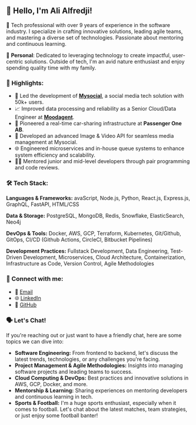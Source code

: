 <h2>👋 Hello, I'm Ali Alfredji!</h2>
<p>🔧 Tech professional with over 9 years of experience in the software industry. I specialize in crafting innovative solutions, leading agile teams, and mastering a diverse set of technologies. Passionate about mentoring and continuous learning.</p>
<p>🌱 <strong>Personal</strong>: Dedicated to leveraging technology to create impactful, user-centric solutions. Outside of tech, I'm an avid nature enthusiast and enjoy spending quality time with my family.</p>
<h3>🌟 Highlights:</h3>
<ul>
    <li>🚀 Led the development of <strong><a href="https://mysocial.io">Mysocial</a></strong>, a social media tech solution with 50k+ users.</li>
    <li>📈 Improved data processing and reliability as a Senior Cloud/Data Engineer at <strong><a href="https://moodagent.com">Moodagent</a></strong>.</li>
    <li>🚗 Pioneered a real-time car-sharing infrastructure at <strong>Passenger One AB</strong>.</li>
    <li>📸 Developed an advanced Image & Video API for seamless media management at Mysocial.</li>
    <li>🌐 Engineered microservices and in-house queue systems to enhance system efficiency and scalability.</li>
    <li>👨‍🏫 Mentored junior and mid-level developers through pair programming and code reviews.</li>
</ul>
<h3>🛠 Tech Stack:</h3>
<p><strong>Languages & Frameworks:</strong> avaScript, Node.js, Python, React.js, Express.js, GraphQL, FastAPI, HTML/CSS</p>
<p><strong>Data & Storage:</strong> PostgreSQL, MongoDB, Redis, Snowflake, ElasticSearch, Neo4j</p>
<p><strong>DevOps & Tools:</strong> Docker, AWS, GCP, Terraform, Kubernetes, Git/Github, GitOps, CI/CD (Github Actions, CircleCI, Bitbucket Pipelines)</p>
<p><strong>Development Practices:</strong> Fullstack Development, Data Engineering, Test-Driven Development, Microservices, Cloud Architecture, Containerization, Infrastructure as Code, Version Control, Agile Methodologies</p>
<h3>🔗 Connect with me:</h3>
<ul>
    <li>📧 <a href="mailto:alfredjiali@gmail.com">Email</a></li>
    <li>🌐 <a href="https://linkedin.com/in/alialfredji">LinkedIn</a></li>
    <li>📂 <a href="https://github.com/alialfredji">GitHub</a></li>
</ul>
<h3>🗣 Let's Chat!</h3>
<p>If you're reaching out or just want to have a friendly chat, here are some topics we can dive into:</p>
<ul>
    <li><strong>Software Engineering:</strong> From frontend to backend, let's discuss the latest trends, technologies, or any challenges you're facing.</li>
    <li><strong>Project Management & Agile Methodologies:</strong> Insights into managing software projects and leading teams to success.</li>
    <li><strong>Cloud Computing & DevOps:</strong> Best practices and innovative solutions in AWS, GCP, Docker, and more.</li>
    <li><strong>Mentorship & Learning:</strong> Sharing experiences on mentoring developers and continuous learning in tech.</li>
    <li><strong>Sports & Football:</strong> I'm a huge sports enthusiast, especially when it comes to football. Let's chat about the latest matches, team strategies, or just enjoy some football banter!</li>
</ul>
